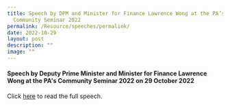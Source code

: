 ```yaml
---
title: Speech by DPM and Minister for Finance Lawrence Wong at the PA’s
  Community Seminar 2022
permalink: /Resource/speeches/permalink/
date: 2022-10-29
layout: post
description: ""
image: ""
---
```

#### Speech by Deputy Prime Minister and Minister for Finance Lawrence Wong at the PA's Community Seminar 2022 on 29 October 2022

Click  [here](/files/) to read the full speech.